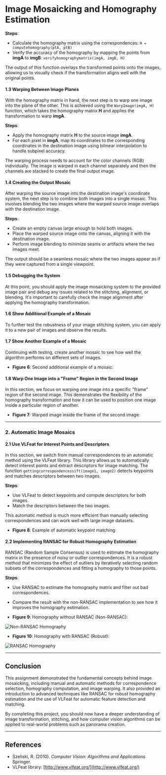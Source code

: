 
# Image Mosaicking and Homography Estimation

**Steps**:
- Calculate the homography matrix using the correspondences: `H = computehomography(ptA, ptB)`
- Verify the accuracy of the homography by mapping the points from **imgA** to **imgB**: `verifyhomographymatrix(imgA, imgB, H)`

The output of this function overlays the transformed points onto the images, allowing us to visually check if the transformation aligns well with the original points.

#### 1.3 Warping Between Image Planes
With the homography matrix in hand, the next step is to warp one image into the plane of the other. This is achieved using the `WarpImage(imgA, H)` function, which takes the homography matrix **H** and applies the transformation to warp **imgA**.

**Steps**:
- Apply the homography matrix **H** to the source image **imgA**.
- For each pixel in **imgA**, map its coordinates to the corresponding coordinates in the destination image using bilinear interpolation to handle subpixel accuracy.
  
The warping process needs to account for the color channels (RGB) individually. The image is warped in each channel separately and then the channels are stacked to create the final output image.

#### 1.4 Creating the Output Mosaic
After warping the source image into the destination image's coordinate system, the next step is to combine both images into a single mosaic. This involves blending the two images where the warped source image overlaps with the destination image.

**Steps**:
- Create an empty canvas large enough to hold both images.
- Place the warped source image onto the canvas, aligning it with the destination image.
- Perform image blending to minimize seams or artifacts where the two images meet.

The output should be a seamless mosaic where the two images appear as if they were captured from a single viewpoint.


#### 1.5 Debugging the System
At this point, you should apply the image mosaicking system to the provided image pair and debug any issues related to the stitching, alignment, or blending. It's important to carefully check the image alignment after applying the homography transformation.

#### 1.6 Show Additional Example of a Mosaic
To further test the robustness of your image stitching system, you can apply it to a new pair of images and observe the results.

#### 1.7 Show Another Example of a Mosaic
Continuing with testing, create another mosaic to see how well the algorithm performs on different sets of images.

- **Figure 6**: Second additional example of a mosaic:


#### 1.8 Warp One Image into a "Frame" Region in the Second Image
In this section, we focus on warping one image into a specific "frame" region of the second image. This demonstrates the flexibility of the homography transformation and how it can be used to position one image inside a particular region of another.

- **Figure 7**: Warped image inside the frame of the second image:



---

### 2. Automatic Image Mosaics

#### 2.1 Use VLFeat for Interest Points and Descriptors
In this section, we switch from manual correspondences to an automatic method using the VLFeat library. This library allows us to automatically detect interest points and extract descriptors for image matching. The function `gettingcorrespondencessift(image1, image2)` detects keypoints and matches descriptors between two images.

**Steps**:
- Use VLFeat to detect keypoints and compute descriptors for both images.
- Match the descriptors between the two images.
  
This automatic method is much more efficient than manually selecting correspondences and can work well with large image datasets.

- **Figure 8**: Example of automatic keypoint matching:


#### 2.2 Implementing RANSAC for Robust Homography Estimation
RANSAC (Random Sample Consensus) is used to estimate the homography matrix in the presence of noisy or outlier correspondences. It is a robust method that minimizes the effect of outliers by iteratively selecting random subsets of the correspondences and fitting a homography to those points.

**Steps**:
- Use RANSAC to estimate the homography matrix and filter out bad correspondences.
- Compare the result with the non-RANSAC implementation to see how it improves the homography estimation.

- **Figure 9**: Homography without RANSAC (Non-RANSAC):

![Non-RANSAC Homography](images/figure9.jpg)

- **Figure 10**: Homography with RANSAC (Robust):

![RANSAC Homography](images/figure10.jpg)

---

## Conclusion
This assignment demonstrated the fundamental concepts behind image mosaicking, including manual and automatic methods for correspondence selection, homography computation, and image warping. It also provided an introduction to advanced techniques like RANSAC for robust homography estimation and the use of VLFeat for automatic feature detection and matching.

By completing this project, you should now have a deeper understanding of image transformation, stitching, and how computer vision algorithms can be applied to real-world problems such as panorama creation.

---

## References
- Szeliski, R. (2010). *Computer Vision: Algorithms and Applications*. Springer.
- VLFeat library: [http://www.vlfeat.org/](http://www.vlfeat.org/)

